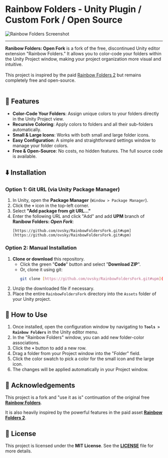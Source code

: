 
# Rainbow Folders - Unity Plugin / Custom Fork / Open Source

![Rainbow Folders Screenshot](https://github.com/ovsky/RainbowFoldersFork/blob/b760c9b04ad35abeb9aa7072d42c57c31eb8c42b/Data/Images/rainbow-header.png)

---

**Ranibow Folders: Open Fork** is a fork of the free, discontinued Unity editor extension "Rainbow Folders." It allows you to color-code your folders within the Unity Project window, making your project organization more visual and intuitive.</br></br>
This project is inspired by the paid [Rainbow Folders 2](https://assetstore.unity.com/packages/tools/utilities/rainbow-folders-2-143526) but remains completely free and open-source.
<br></br>

## 🌟 Features

* **Color-Code Your Folders**: Assign unique colors to your folders directly in the Unity Project view.
* **Recursive Coloring**: Apply colors to folders and all their sub-folders automatically.
* **Small & Large Icons**: Works with both small and large folder icons.
* **Easy Configuration**: A simple and straightforward settings window to manage your folder colors.
* **Free & Open-Source**: No costs, no hidden features. The full source code is available.

## ⬇️ Installation

### Option 1: Git URL (via Unity Package Manager)

1.  In Unity, open the **Package Manager** (`Window > Package Manager`).
2.  Click the **`+`** icon in the top-left corner.
3.  Select **"Add package from git URL..."**
4.  Enter the following URL and click "Add" and add **UPM** branch of **Ranibow Folders: *Open Fork***:
    ```
    [https://github.com/ovsky/RainbowFoldersFork.git#upm](https://github.com/ovsky/RainbowFoldersFork.git#upm)
    ```

### Option 2: Manual Installation

1.  **Clone or download** this repository.
    * Click the green "**Code**" button and select "**Download ZIP**".
    * Or, clone it using git:
        ```bash
        git clone [https://github.com/ovsky/RainbowFoldersFork.git#upm](https://github.com/ovsky/RainbowFoldersFork.git#upm)
        ```
2.  Unzip the downloaded file if necessary.
3.  Place the entire `RainbowFoldersFork` directory into the `Assets` folder of your Unity project.

## 🚀 How to Use

1.  Once installed, open the configuration window by navigating to **`Tools > Rainbow Folders`** in the Unity editor menu.
2.  In the "Rainbow Folders" window, you can add new folder-color associations.
3.  Click the **`+`** button to add a new row.
4.  Drag a folder from your Project window into the "Folder" field.
5.  Click the color swatch to pick a color for the small icon and the large icon.
6.  The changes will be applied automatically in your Project window.

## 🙏 Acknowledgements

This project is a fork and "use it as is" continuation of the original free [**Rainbow Folders**](https://github.com/Borod4r/unity3d-rainbow-folders).

It is also heavily inspired by the powerful features in the paid asset [**Rainbow Folders 2**](https://assetstore.unity.com/packages/tools/utilities/rainbow-folders-2-143526).

## 📄 License

This project is licensed under the **MIT License**. See the [**LICENSE**](LICENSE) file for more details.
